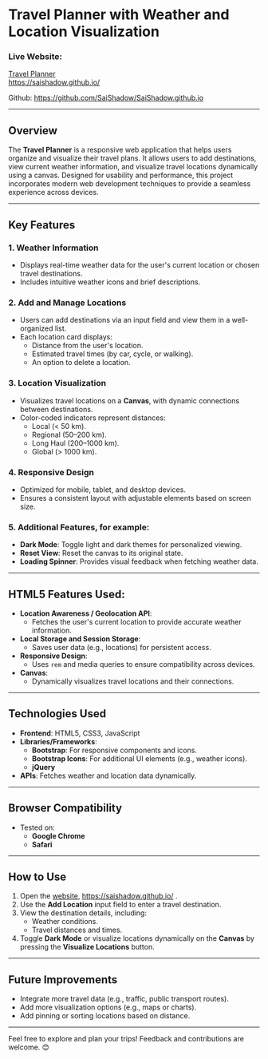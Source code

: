 # Travel Planner with Weather and Location Visualization

### **Live Website:**

[Travel Planner](https://saishadow.github.io/) \
https://saishadow.github.io/

Github: https://github.com/SaiShadow/SaiShadow.github.io

---

## **Overview**

The **Travel Planner** is a responsive web application that helps users organize and visualize their travel plans.
It allows users to add destinations, view current weather information, and visualize travel locations dynamically using
a canvas. Designed for usability and performance, this project incorporates modern web development techniques to provide
a seamless experience across devices.

---

## **Key Features**

### **1. Weather Information**

- Displays real-time weather data for the user's current location or chosen travel destinations.
- Includes intuitive weather icons and brief descriptions.

### **2. Add and Manage Locations**

- Users can add destinations via an input field and view them in a well-organized list.
- Each location card displays:
    - Distance from the user's location.
    - Estimated travel times (by car, cycle, or walking).
    - An option to delete a location.

### **3. Location Visualization**

- Visualizes travel locations on a **Canvas**, with dynamic connections between destinations.
- Color-coded indicators represent distances:
    - Local (< 50 km).
    - Regional (50–200 km).
    - Long Haul (200–1000 km).
    - Global (> 1000 km).

### **4. Responsive Design**

- Optimized for mobile, tablet, and desktop devices.
- Ensures a consistent layout with adjustable elements based on screen size.

### **5. Additional Features, for example:**

- **Dark Mode**: Toggle light and dark themes for personalized viewing.
- **Reset View**: Reset the canvas to its original state.
- **Loading Spinner**: Provides visual feedback when fetching weather data.

---

## **HTML5 Features Used:**

- **Location Awareness / Geolocation API**:
    - Fetches the user's current location to provide accurate weather information.
- **Local Storage and Session Storage**:
    - Saves user data (e.g., locations) for persistent access.
- **Responsive Design**:
    - Uses `rem` and media queries to ensure compatibility across devices.
- **Canvas**:
    - Dynamically visualizes travel locations and their connections.

---

## **Technologies Used**

- **Frontend**: HTML5, CSS3, JavaScript
- **Libraries/Frameworks**:
    - **Bootstrap**: For responsive components and icons.
    - **Bootstrap Icons**: For additional UI elements (e.g., weather icons).
    - **jQuery**
- **APIs**: Fetches weather and location data dynamically.

---

## **Browser Compatibility**

- Tested on:
    - **Google Chrome**
    - **Safari**

---

## **How to Use**

1. Open the [website](https://saishadow.github.io/), https://saishadow.github.io/ .
2. Use the **Add Location** input field to enter a travel destination.
3. View the destination details, including:
    - Weather conditions.
    - Travel distances and times.
4. Toggle **Dark Mode** or visualize locations dynamically on the **Canvas** by pressing the **Visualize Locations**
   button.

---

## **Future Improvements**

- Integrate more travel data (e.g., traffic, public transport routes).
- Add more visualization options (e.g., maps or charts).
- Add pinning or sorting locations based on distance.

---

Feel free to explore and plan your trips! Feedback and contributions are welcome. 😊
